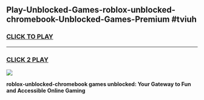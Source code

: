 
## Play-Unblocked-Games-roblox-unblocked-chromebook-Unblocked-Games-Premium #tviuh
<h3>
<a href="https://premium.freeplayer.one?title=roblox-unblocked-chromebook&ref=12M">CLICK TO PLAY</a></h3>
<hr>

<h3>
<a href="https://premium.freeplayer.one?title=roblox-unblocked-chromebook&ref=12M">CLICK 2 PLAY</a>
  
</h3>

<a href="https://premium.freeplayer.one?title=roblox-unblocked-chromebook&ref=12M"><img src="https://clearcache.store/games.png"></a>


**roblox-unblocked-chromebook games unblocked: Your Gateway to Fun and Accessible Online Gaming**
